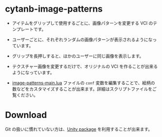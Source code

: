 # cytanb-image-patterns

- アイテムをグリップして使用するごとに、画像パターンを変更する VCI のテンプレートです。

- ユーザーごとに、それぞれランダムの画像パターンが表示されるようになっています。

- グリップを長押しすると、ほかのユーザーに同じ画像を表示します。

- テクスチャー画像を変更するだけで、オリジナルの VCI を作ることが出来るようになっています。

- [image-patterns-main.lua](scripts/image-patterns-main.lua) ファイルの `conf` 変数を編集することで、絵柄の数などをカスタマイズすることが出来ます。詳細はスクリプトファイルをご覧ください。

# Download

Git の扱いに慣れていない方は、[Unity package](https://www.dropbox.com/s/6xov5g4wt9t0mfp/cytanb-image-patterns-latest.unitypackage?dl=0) を利用することが出来ます。

